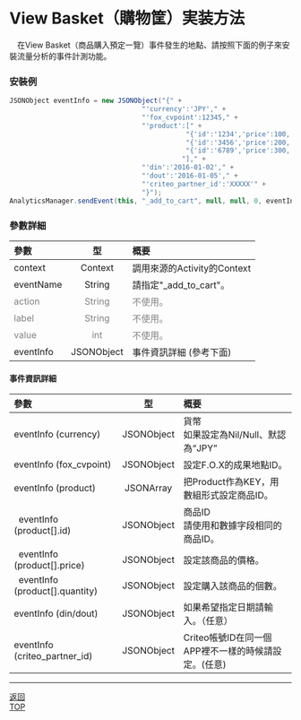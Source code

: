 # View Basket（購物筐）実装方法

　在View Basket（商品購入預定一覽）事件發生的地點、請按照下面的例子來安裝流量分析的事件計測功能。

### 安裝例

```java
JSONObject eventInfo = new JSONObject("{" +
                                 "'currency':'JPY'," +
                                 "'fox_cvpoint':12345," +
                                 "'product':[" +
                                            "{'id':'1234','price':100,'quantity':1}," +
                                            "{'id':'3456','price':200,'quantity':2}," +
                                            "{'id':'6789','price':300,'quantity':3}" +
                                           "]," +
                                 "'din':'2016-01-02'," +
                                 "'dout':'2016-01-05'," +
                                 "'criteo_partner_id':'XXXXX'" +
                                 "}");
AnalyticsManager.sendEvent(this, "_add_to_cart", null, null, 0, eventInfo);
```

### 參數詳細

| 參數 | 型 | 概要 |
|:----------|:-----------:|:------------|
|context|Context|調用來源的Activity的Context|
|eventName|String|請指定"\_add\_to\_cart"。|
|<span style="color:grey">action|<span style="color:grey">String|<span style="color:grey">不使用。|
|<span style="color:grey">label|<span style="color:grey">String|<span style="color:grey">不使用。|
|<span style="color:grey">value|<span style="color:grey">int|<span style="color:grey">不使用。|
|eventInfo|JSONObject|事件資訊詳細 (參考下面)|


#### 事件資訊詳細

| 參數 | 型 | 概要 |
|:----------|:-----------:|:------------|
|eventInfo (currency)|JSONObject|貨幣<br>如果設定為Nil/Null、默認為“JPY”|
|eventInfo (fox_cvpoint)|JSONObject|設定F.O.X的成果地點ID。|
|eventInfo (product)|JSONArray|把Product作為KEY，用數組形式設定商品ID。|
|&nbsp;&nbsp;eventInfo (product[].id)|JSONObject|商品ID<br>請使用和數據字段相同的商品ID。|
|&nbsp;&nbsp;eventInfo (product[].price)|JSONObject|設定該商品的價格。|
|&nbsp;&nbsp;eventInfo (product[].quantity)|JSONObject|設定購入該商品的個數。|
|eventInfo (din/dout)|JSONObject|如果希望指定日期請輸入。（任意）|
|eventInfo (criteo_partner_id)|JSONObject|Criteo帳號ID在同一個APP裡不一樣的時候請設定。(任意)|


---
[返回](3.x/lang/zh-tw/doc/fox_engagement/README.md)<br>
[TOP](/3.x/lang/zh-tw/README.md)
